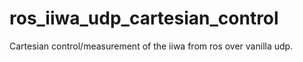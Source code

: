 # ros_iiwa_udp_cartesian_control
Cartesian control/measurement of the iiwa from ros over vanilla udp. 
